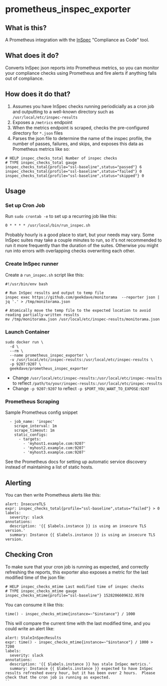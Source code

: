 # prometheus_inspec_exporter

## What is this?

A Prometheus integration with the [InSpec](https://www.inspec.io/) "Compliance as Code" tool.

## What does it do?

Converts InSpec json reports into Prometheus metrics, so you can monitor your compliance checks using Prometheus and fire alerts if anything falls out of compliance.

## How does it do that?

1. Assumes you have InSpec checks running periodicially as a cron job and outputting to a well-known directory such as `/usr/local/etc/inspec-results`
1. Exposes a `/metrics` endpoint
1. When the metrics endpoint is scraped, checks the pre-configured directory for `*.json` files
1. Parses the json file to determine the name of the inspec profile, the number of passes, failures, and skips, and exposes this data as Prometheus metrics like so:

```
# HELP inspec_checks_total Number of inspec checks
# TYPE inspec_checks_total gauge
inspec_checks_total{profile="ssl-baseline",status="passed"} 6
inspec_checks_total{profile="ssl-baseline",status="failed"} 0
inspec_checks_total{profile="ssl-baseline",status="skipped"} 0
```

## Usage

### Set up Cron Job

Run `sudo crontab -e` to set up a recurring job like this:

```
0 * * * * /usr/local/bin/run_inspec.sh
```

Probably hourly is a good place to start, but your needs may vary.  Some InSpec suites may take a couple minutes to run, so it's not recommended to run it more frequently than the duration of the suites.  Otherwise you might run into errors with overlapping checks overwriting each other.

### Create InSpec runner

Create a `run_inspec.sh` script like this:

```
#!/usr/bin/env bash

# Run InSpec results and output to temp file
inspec exec https://github.com/geekdave/monitorama  --reporter json | jq '.' > /tmp/monitorama.json

# Atomically move the temp file to the expected location to avoid reading partially-written results
mv /tmp/monitorama.json /usr/local/etc/inspec-results/monitorama.json
```

### Launch Container

```
sudo docker run \
  -d \
  --rm \
  --name prometheus_inspec_exporter \
  -v /usr/local/etc/inspec-results:/usr/local/etc/inspec-results \
  -p 9207:9207 \
  geekdave/prometheus_inspec_exporter
```

* Change `/usr/local/etc/inspec-results:/usr/local/etc/inspec-results` to reflect `/path/to/your/inspec-results:/usr/local/etc/inspec-results`
* Change `-p 9207:9207` to reflect `-p $PORT_YOU_WANT_TO_EXPOSE:9207`

### Prometheus Scraping

Sample Prometheus config snippet

```
  - job_name: 'inspec'
    scrape_interval: 1m
    scrape_timeout: 1m
    static_configs:
      - targets:
        - 'myhost1.example.com:9207'
        - 'myhost2.example.com:9207'
        - 'myhost3.example.com:9207'
```

See the Prometheus docs for setting up automatic service discovery instead of maintaining a list of static hosts.  

## Alerting

You can then write Prometheus alerts like this:

```
alert: InsecureTLS
expr: inspec_checks_total{profile="ssl-baseline",status="failed"} > 0
labels:
  severity: slack
annotations:
  description: '{{ $labels.instance }} is using an insecure TLS version.'
  summary: Instance {{ $labels.instance }} is using an insecure TLS version.
```

## Checking Cron

To make sure that your cron job is running as expected, and correctly refreshing the reports, this exporter also exposes a metric for the last modified time of the json file:

```
# HELP inspec_checks_mtime Last modified time of inspec checks
# TYPE inspec_checks_mtime gauge
inspec_checks_mtime{profile="ssl-baseline"} 1528206609632.9578
```

You can consume it like this:

```
time() - inspec_checks_mtime{instance=~"$instance"} / 1000
```

This will compare the current time with the last modified time, and you could write an alert like:

```
alert: StaleInSpecResults
expr: time() - inspec_checks_mtime{instance=~"$instance"} / 1000 > 7200
labels:
  severity: slack
annotations:
  description: '{{ $labels.instance }} has stale InSpec metrics.'
  summary: Instance {{ $labels.instance }} expected to have InSpec results refreshed every hour, but it has been over 2 hours.  Please check that the cron job is running as expected.
``

